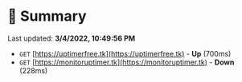 # 📖 Summary
Last updated: **3/4/2022, 10:49:56 PM**

- `GET` [https://uptimerfree.tk](https://uptimerfree.tk) - **Up** (700ms)
- `GET` [https://monitoruptimer.tk](https://monitoruptimer.tk) - **Down** (228ms)
